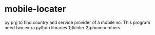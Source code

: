 # mobile-locater
py prg to find country and service provider of a mobile no.
This program need two extra python libraries
                1)tkinter
                2)phonenumbers
